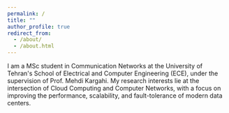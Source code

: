 ```yaml
---
permalink: /
title: ""
author_profile: true
redirect_from: 
  - /about/
  - /about.html
---
```


I am a MSc student in Communication Networks at the University of Tehran's School of Electrical and Computer Engineering (ECE), under the supervision of Prof. Mehdi Kargahi. My research interests lie at the intersection of Cloud Computing and Computer Networks, with a focus on improving the performance, scalability, and fault-tolerance of modern data centers.